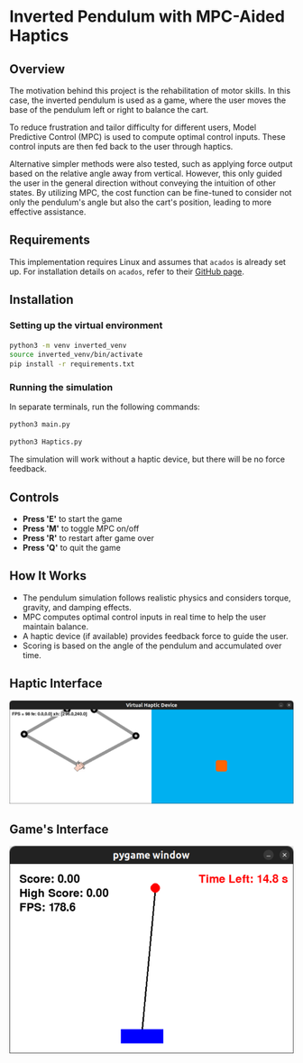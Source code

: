 # Inverted Pendulum with MPC-Aided Haptics

## Overview
The motivation behind this project is the rehabilitation of motor skills. In this case, the inverted pendulum is used as a game, where the user moves the base of the pendulum left or right to balance the cart. 

To reduce frustration and tailor difficulty for different users, Model Predictive Control (MPC) is used to compute optimal control inputs. These control inputs are then fed back to the user through haptics. 

Alternative simpler methods were also tested, such as applying force output based on the relative angle away from vertical. However, this only guided the user in the general direction without conveying the intuition of other states. By utilizing MPC, the cost function can be fine-tuned to consider not only the pendulum's angle but also the cart's position, leading to more effective assistance.

## Requirements
This implementation requires Linux and assumes that `acados` is already set up. For installation details on `acados`, refer to their [GitHub page](https://github.com/acados/acados).

## Installation
### Setting up the virtual environment
```bash
python3 -m venv inverted_venv
source inverted_venv/bin/activate
pip install -r requirements.txt
```

### Running the simulation
In separate terminals, run the following commands:
```bash
python3 main.py
```
```bash
python3 Haptics.py
```
The simulation will work without a haptic device, but there will be no force feedback.

## Controls
- **Press 'E'** to start the game
- **Press 'M'** to toggle MPC on/off
- **Press 'R'** to restart after game over
- **Press 'Q'** to quit the game

## How It Works
- The pendulum simulation follows realistic physics and considers torque, gravity, and damping effects.
- MPC computes optimal control inputs in real time to help the user maintain balance.
- A haptic device (if available) provides feedback force to guide the user.
- Scoring is based on the angle of the pendulum and accumulated over time.

## Haptic Interface
![Alt text](images/haptics.png)
## Game's Interface
![Alt text](images/game.png)